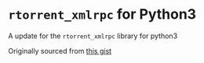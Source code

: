 # `rtorrent_xmlrpc` for Python3

A update for the `rtorrent_xmlrpc` library for python3

Originally sourced from [this gist][1]



[1]: https://gist.github.com/query/899683

